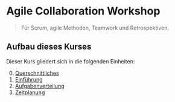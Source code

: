 # Agile Collaboration Workshop

> Für Scrum, agile Methoden, Teamwork und Retrospektiven.

## Aufbau dieses Kurses

Dieser Kurs gliedert sich in die folgenden Einheiten:

0. [Querschnittliches](0%20-%20Querschnittliches/0.0%20-%20Aufbau%20dieses%20Repositories.md)
1. [Einführung](1%20-Einführung/1.0%20-%20Aufbau%20der%20Einheit.md)
2. [Aufgabenverteilung](2%20-%20Aufgabenverteilung/2.0%20-%20Aufbau%20dieser%20Einheit.md)
3. [Zeitplanung](3%20-%20Zeitplanung/3.0%20-%20Aufbau%20dieser%20Einheit.md)
